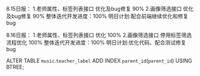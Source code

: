 8.15日报：
1.老师属性、标签列表接口 优化及bug修复  90%
2.画像筛选接口 优化及bug修复  90%
整体迭代开发进度：100%
明日计划:配合前端继续优化和修复bug

8.16日报：
1.老师属性、标签列表接口 优化 100%
2.画像筛选接口 停用标签筛选流程优化 100%
整体迭代开发进度：100%
明日计划:优化代码、配合测试修复bug



ALTER TABLE `music`.`teacher_label` 
ADD INDEX `parent_id`(`parent_id`) USING BTREE;